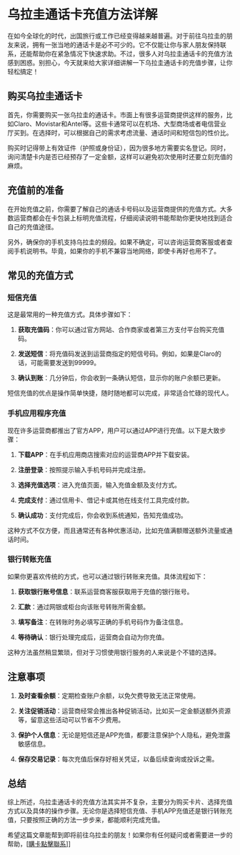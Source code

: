 # 乌拉圭通话卡充值方法详解

在如今全球化的时代，出国旅行或工作已经变得越来越普遍。对于前往乌拉圭的朋友来说，拥有一张当地的通话卡是必不可少的。它不仅能让你与家人朋友保持联系，还能帮助你在紧急情况下快速求助。不过，很多人对乌拉圭通话卡的充值方法感到困惑。别担心，今天就来给大家详细讲解一下乌拉圭通话卡的充值步骤，让你轻松搞定！

## 购买乌拉圭通话卡

首先，你需要购买一张乌拉圭的通话卡。市面上有很多运营商提供这样的服务，比如Claro、Movistar和Antel等。这些卡通常可以在机场、大型商场或者电信营业厅买到。在选择时，可以根据自己的需求考虑流量、通话时间和短信包的性价比。

购买时记得带上有效证件（护照或身份证），因为很多地方需要实名登记。同时，询问清楚卡内是否已经预存了一定金额，这样可以避免初次使用时还要立刻充值的麻烦。

## 充值前的准备

在开始充值之前，你需要了解自己的通话卡号码以及运营商提供的充值方式。大多数运营商都会在卡包装上标明充值流程，仔细阅读说明书能帮助你更快地找到适合自己的充值途径。

另外，确保你的手机支持乌拉圭的频段。如果不确定，可以咨询运营商客服或者查阅手机说明书。毕竟，如果你的手机不兼容当地网络，即使卡再好也用不了。

## 常见的充值方式

### 短信充值

这是最常用的一种充值方式。具体步骤如下：

1. **获取充值码**：你可以通过官方网站、合作商家或者第三方支付平台购买充值码。
   
2. **发送短信**：将充值码发送到运营商指定的短信号码。例如，如果是Claro的话，可能需要发送到99999。

3. **确认到账**：几分钟后，你会收到一条确认短信，显示你的账户余额已更新。

短信充值的优点是操作简单快捷，随时随地都可以完成，非常适合忙碌的现代人。

### 手机应用程序充值

现在许多运营商都推出了官方APP，用户可以通过APP进行充值。以下是大致步骤：

1. **下载APP**：在手机应用商店搜索对应的运营商APP并下载安装。

2. **注册登录**：按照提示输入手机号码并完成注册。

3. **选择充值选项**：进入充值页面，输入充值金额及支付方式。

4. **完成支付**：通过信用卡、借记卡或其他在线支付工具完成付款。

5. **确认成功**：支付完成后，你会收到系统通知，告知充值成功。

这种方式不仅方便，而且通常还有各种优惠活动，比如充值满额赠送额外流量或通话时间。

### 银行转账充值

如果你更喜欢传统的方式，也可以通过银行转账来充值。具体流程如下：

1. **获取银行账号信息**：联系运营商客服获取用于充值的银行账号。

2. **汇款**：通过网银或柜台向该账号转账所需金额。

3. **填写备注**：在转账时务必填写正确的手机号码作为备注信息。

4. **等待确认**：银行处理完成后，运营商会自动为你充值。

这种方法虽然稍显繁琐，但对于习惯使用银行服务的人来说是个不错的选择。

## 注意事项

1. **及时查看余额**：定期检查账户余额，以免欠费导致无法正常使用。

2. **关注促销活动**：运营商经常会推出各种促销活动，比如买一定金额送额外资源等，留意这些活动可以节省不少费用。

3. **保护个人信息**：无论是短信还是APP充值，都要注意保护个人隐私，避免泄露敏感信息。

4. **保存交易记录**：每次充值后保存好相关凭证，以备后续查询或投诉之需。

## 总结

综上所述，乌拉圭通话卡的充值方法其实并不复杂，主要分为购买卡片、选择充值方式以及具体的操作步骤。无论你是选择短信充值、手机APP充值还是银行转账充值，只要按照正确的方法一步步来，都能顺利完成充值。

希望这篇文章能帮到即将前往乌拉圭的朋友！如果你有任何疑问或者需要进一步的帮助，[[購卡點擊聯系](https://t.me/s/SXDXQF)]]
